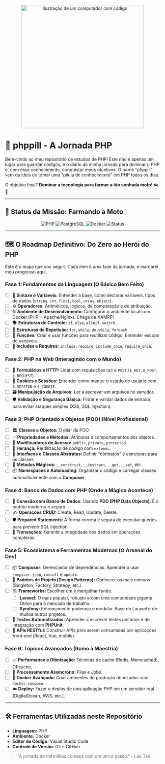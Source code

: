 <div align="center">
  <img src="https://raw.githubusercontent.com/MicaelliMedeiros/micaellimedeiros/master/image/computer-illustration.png" alt="Ilustração de um computador com código" width="400"/>
</div>

# 💊 phppill - A Jornada PHP

Bem-vindo ao meu repositório de estudos de PHP! Este não é apenas um lugar para guardar códigos, é o diário da minha jornada para dominar o PHP e, com esse conhecimento, conquistar meus objetivos. O nome "phppill" vem da ideia de tomar uma "pílula de conhecimento" em PHP todos os dias.

O objetivo final? **Dominar a tecnologia para farmar a tão sonhada moto!** 🏍️💨

---

## 🎯 Status da Missão: Farmando a Moto

<div align="center">
  <img alt="PHP" src="https://img.shields.io/badge/PHP-777BB4?style=for-the-badge&logo=php&logoColor=white"/>
  <img alt="PostgreSQL" src="https://img.shields.io/badge/PostgreSQL-336791?style=for-the-badge&logo=postgresql&logoColor=white"/>
  <img alt="Docker" src="https://img.shields.io/badge/Docker-2496ED?style=for-the-badge&logo=docker&logoColor=white"/>
  <img alt="Status" src="https://img.shields.io/badge/Status-Em_Progresso-green?style=for-the-badge"/>
</div>

---

## 🗺️ O Roadmap Definitivo: Do Zero ao Herói do PHP

Este é o mapa que vou seguir. Cada item é uma fase da jornada, e marcarei meu progresso aqui.

### Fase 1: Fundamentos da Linguagem (O Básico Bem Feito)
- [ ] 🐘 **Sintaxe e Variáveis:** Entender a base, como declarar variáveis, tipos de dados (`string`, `int`, `float`, `bool`, `array`, `object`).
- [ ] ⚙️ **Operadores:** Aritméticos, lógicos, de comparação e de atribuição.
- [ ] 🌐 **Ambiente de Desenvolvimento:** Configurar o ambiente local com Docker (PHP + Apache/Nginx). Chega de XAMPP!
- [ ] 🗣️ **Estruturas de Controle:** `if`, `else`, `elseif`, `switch`.
- [ ] 🔄 **Estruturas de Repetição:** `for`, `while`, `do-while`, `foreach`.
- [ ] 🧩 **Funções:** Criar e usar funções para reutilizar código. Entender escopo de variáveis.
- [ ] 📂 **Includes e Requires:** `include`, `require`, `include_once`, `require_once`.

### Fase 2: PHP na Web (Interagindo com o Mundo)
- [ ] 📝 **Formulários e HTTP:** Lidar com requisições `GET` e `POST` (`$_GET`, `$_POST`, `$_REQUEST`).
- [ ] 🍪 **Cookies e Sessões:** Entender como manter o estado do usuário com `$_SESSION` e `$_COOKIE`.
- [ ] 🗃️ **Manipulação de Arquivos:** Ler e escrever em arquivos no servidor.
- [ ] 🛡️ **Validação e Segurança Básica:** Filtrar e validar dados de entrada para evitar ataques simples (XSS, SQL Injection).

### Fase 3: PHP Orientado a Objetos (POO) (Nível Profissional)
- [ ] 🏛️ **Classes e Objetos:** O pilar da POO.
- [ ] ✨ **Propriedades e Métodos:** Atributos e comportamentos dos objetos.
- [ ] 🔐 **Modificadores de Acesso:** `public`, `private`, `protected`.
- [ ] 🧬 **Herança:** Reutilização de código com `extends`.
- [ ] 📏 **Interfaces e Classes Abstratas:** Definir "contratos" e estruturas para as classes.
- [ ] 🧙 **Métodos Mágicos:** `__construct`, `__destruct`, `__get`, `__set`, etc.
- [ ] 📦 **Namespaces e Autoloading:** Organizar o código e carregar classes automaticamente com o **Composer**.

### Fase 4: Banco de Dados com PHP (Onde a Mágica Acontece)
- [ ] 🔗 **Conexão com Banco de Dados:** Usando **PDO (PHP Data Objects)**. É o padrão moderno e seguro.
- [ ] ✍️ **Operações CRUD:** Create, Read, Update, Delete.
- [ ] 🛡️ **Prepared Statements:** A forma correta e segura de executar queries para prevenir SQL Injection.
- [ ] 🤝 **Transações:** Garantir a integridade dos dados em operações complexas.

### Fase 5: Ecossistema e Ferramentas Modernas (O Arsenal do Dev)
- [ ] 📦 **Composer:** Gerenciador de dependências. Aprender a usar `composer.json`, `install` e `update`.
- [ ] 🧭 **Padrões de Projeto (Design Patterns):** Conhecer os mais comuns (Singleton, Factory, Strategy, etc.).
- [ ] 🏗️ **Frameworks:** Escolher um e mergulhar fundo.
    - [ ] **Laravel:** O mais popular, robusto e com uma comunidade gigante. Ótimo para o mercado de trabalho.
    - [ ] **Symfony:** Extremamente poderoso e modular. Base do Laravel e de muitos outros projetos.
- [ ] 🧪 **Testes Automatizados:** Aprender a escrever testes unitários e de integração com **PHPUnit**.
- [ ] 🚀 **APIs RESTful:** Construir APIs para serem consumidas por aplicações front-end (React, Vue, mobile).

### Fase 6: Tópicos Avançados (Rumo à Maestria)
- [ ] 📈 **Performance e Otimização:** Técnicas de cache (Redis, Memcached), OPcache.
- [ ] 🔄 **Processamento Assíncrono:** Filas e Jobs.
- [ ] 🐳 **Docker Avançado:** Criar ambientes de produção otimizados com `docker-compose`.
- [ ] ☁️ **Deploy:** Fazer o deploy de uma aplicação PHP em um servidor real (DigitalOcean, AWS, etc.).

---

## 🛠️ Ferramentas Utilizadas neste Repositório

* **Linguagem:** PHP
* **Ambiente:** Docker
* **Editor de Código:** Visual Studio Code
* **Controle de Versão:** Git e GitHub

> "A jornada de mil milhas começa com um único passo." - Lao Tsé